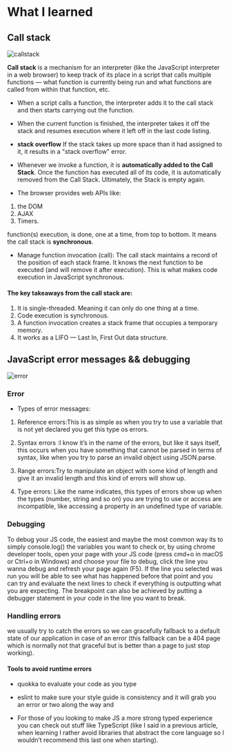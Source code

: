 # What I learned 

## Call stack

![callstack](https://miro.medium.com/max/798/1*CCHexfHNCNo-f8aw3rbRew.jpeg)

**Call stack** 
is a mechanism for an interpreter (like the JavaScript interpreter in a web browser) to keep track of its place in a script that calls multiple functions — what function is currently being run and what functions are called from within that function, etc.

* When a script calls a function, the interpreter adds it to the call stack and then starts carrying out the function.

* When the current function is finished, the interpreter takes it off the stack and resumes execution where it left off in the last code listing.

* **stack overflow** If the stack takes up more space than it had assigned to it, it results in a "stack overflow" error.

*  Whenever we invoke a function, it is **automatically added to the Call Stack**. Once the function has executed all of its code, it is automatically removed from the Call Stack. Ultimately, the Stack is empty again.

* The browser provides web APIs like:
1. the DOM 
2. AJAX
3. Timers.

function(s) execution, is done, one at a time, from top to bottom. It means the call stack is **synchronous**.

* Manage function invocation (call): The call stack maintains a record of the position of each stack frame. It knows the next function to be executed (and will remove it after execution). This is what makes code execution in JavaScript synchronous.

#### The key takeaways from the call stack are:
1. It is single-threaded. Meaning it can only do one thing at a time.
2. Code execution is synchronous.
3. A function invocation creates a stack frame that occupies a temporary memory.
4. It works as a LIFO — Last In, First Out data structure.

## JavaScript error messages && debugging


![error](https://d2h0cx97tjks2p.cloudfront.net/blogs/wp-content/uploads/sites/2/2019/08/JavaScript-Debugging-and-Testing.png)

### Error 

* Types of error messages:

1. Reference errors:This is as simple as when you try to use a variable that is not yet declared you get this type os errors.

2. Syntax errors :I know it’s in the name of the errors, but like it says itself, this occurs when you have something that cannot be parsed in terms of syntax, like when you try to parse an invalid object using JSON.parse.

3. Range errors:Try to manipulate an object with some kind of length and give it an invalid length and this kind of errors will show up.

4. Type errors: Like the name indicates, this types of errors show up when the types (number, string and so on) you are trying to use or access are incompatible, like accessing a property in an undefined type of variable.



### Debugging 

To debug your JS code, the easiest and maybe the most common way its to simply console.log() the variables you want to check or, by using chrome developer tools, open your page with your JS code (press cmd+o in macOS or Ctrl+o in Windows) and choose your file to debug, click the line you wanna debug and refresh your page again (F5).
If the line you selected was run you will be able to see what has happened before that point and you can try and evaluate the next lines to check if everything is outputting what you are expecting.
The breakpoint can also be achieved by putting a debugger statement in your code in the line you want to break.

### Handling errors

we usually try to catch the errors so we can gracefully fallback to a default state of our application in case of an error (this fallback can be a 404 page which is normally not that graceful but is better than a page to just stop working).

#### Tools to avoid runtime errors

* quokka to evaluate your code as you type

* eslint to make sure your style guide is consistency and it will grab you an error or two along the way and

* For those of you looking to make JS a more strong typed experience you can check out stuff like TypeScript (like I said in a previous article, when learning I rather avoid libraries that abstract the core language so I wouldn’t recommend this last one when starting).




